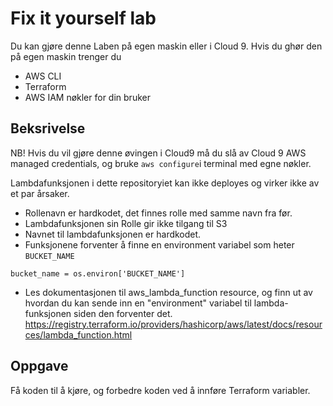 # Fix it yourself lab

Du kan gjøre denne Laben på egen maskin eller i Cloud 9. Hvis du ghør den på egen maskin trenger du

* AWS CLI
* Terraform
* AWS IAM nøkler for din bruker

## Beksrivelse 

NB! Hvis du vil gjøre denne øvingen i Cloud9 må du slå av Cloud 9 AWS managed credentials, og bruke ```aws configure```i terminal med egne nøkler. 

Lambdafunksjonen i dette repositoryiet kan ikke deployes og virker ikke av et par årsaker.

* Rollenavn er hardkodet, det finnes rolle med samme navn fra før.
* Lambdafunksjonen sin Rolle gir ikke tilgang til S3
* Navnet til lambdafunksjonen er hardkodet.
* Funksjonene forventer å finne en environment variabel som heter ```BUCKET_NAME```     
```
bucket_name = os.environ['BUCKET_NAME'] 
```
* Les dokumentasjonen til aws_lambda_function resource, og finn ut av hvordan du kan sende inn en "environment" variabel til lambda-funksjonen siden den forventer det.
  https://registry.terraform.io/providers/hashicorp/aws/latest/docs/resources/lambda_function.html

## Oppgave

Få koden til å kjøre, og forbedre koden ved å innføre Terraform variabler.





